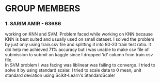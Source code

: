 # GROUP MEMBERS
### 1. SARIM AMIR - 63686 
working on KNN and SVM.
Problem faced while working on KNN because KNN is best suited and usually used on small dataset. I solved the problem by just only using train.csv file and splitting it into 80-20 train test ratio. It did help me achieved 71% accuracy but i was unable to make csv file of submission to submit on kaggle since I dropped 'id' column from train.csv file. \
In SVM problem I was facing was liblinear was failing to converge. I tried to solve it by using standard scalar. I tried to scale data to 0 mean, unit standard deviation using Scikit-Learn's StandardScaler

